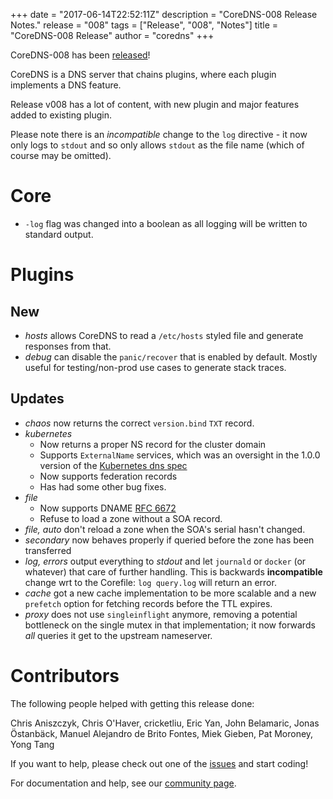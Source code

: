 +++
date = "2017-06-14T22:52:11Z"
description = "CoreDNS-008 Release Notes."
release = "008"
tags = ["Release", "008", "Notes"]
title = "CoreDNS-008 Release"
author = "coredns"
+++

CoreDNS-008 has been [released](https://github.com/fdurand/coredns/releases/tag/v008)!

CoreDNS is a DNS server that chains plugins, where each plugin implements a DNS feature.

Release v008 has a lot of content, with new plugin and major features added to existing plugin.

Please note there is an *incompatible* change to the `log` directive - it now only logs to `stdout` and so
only allows `stdout` as the file name (which of course may be omitted).

# Core

* `-log` flag was changed into a boolean as all logging will be written to standard output.

# Plugins

## New

* *hosts* allows CoreDNS to read a `/etc/hosts` styled file and generate responses from that.
* *debug* can disable the `panic/recover` that is enabled by default. Mostly useful for testing/non-prod use cases to generate stack traces.

## Updates

* *chaos* now returns the correct `version.bind` `TXT` record.
* *kubernetes*
   * Now returns a proper NS record for the cluster domain
   * Supports `ExternalName` services, which was an oversight in the 1.0.0 version of the [Kubernetes dns spec](https://github.com/kubernetes/dns/blob/master/docs/specification.md)
   * Now supports federation records
   * Has had some other bug fixes.
* *file*
   * Now supports DNAME [RFC 6672](https://tools.ietf.org/html/rfc6672)
   * Refuse to load a zone without a SOA record.
* *file, auto* don't reload a zone when the SOA's serial hasn't changed.
* *secondary* now behaves properly if queried before the zone has been transferred
* *log, errors* output everything to *stdout* and let `journald` or `docker` (or whatever) that care of further handling. This is backwards **incompatible** change wrt to the Corefile: `log query.log` will return an error.
* *cache* got a new cache implementation to be more scalable and  a new `prefetch` option for fetching records before the TTL expires.
* *proxy* does not use `singleinflight` anymore, removing a potential bottleneck on the single mutex in that implementation; it now forwards *all* queries it get to the upstream nameserver.


# Contributors

The following people helped with getting this release done:

Chris Aniszczyk,
Chris O'Haver,
cricketliu,
Eric Yan,
John Belamaric,
Jonas Östanbäck,
Manuel Alejandro de Brito Fontes,
Miek Gieben,
Pat Moroney,
Yong Tang

If you want to help, please check out one of the [issues](https://github.com/fdurand/coredns/issues/)
and start coding!

For documentation and help, see our [community page](https://coredns.io/community/).
